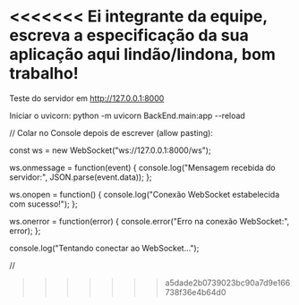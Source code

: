 <<<<<<<
Ei integrante da equipe, escreva a especificação da sua aplicação aqui lindão/lindona, bom trabalho!
=======
Teste do servidor em http://127.0.0.1:8000 

Iniciar o uvicorn: python -m uvicorn BackEnd.main:app --reload


// Colar no Console depois de escrever (allow pasting):

const ws = new WebSocket("ws://127.0.0.1:8000/ws");

ws.onmessage = function(event) {
    console.log("Mensagem recebida do servidor:", JSON.parse(event.data));
};

ws.onopen = function() {
    console.log("Conexão WebSocket estabelecida com sucesso!");
};

ws.onerror = function(error) {
    console.error("Erro na conexão WebSocket:", error);
};

console.log("Tentando conectar ao WebSocket...");

//
>>>>>>> a5dade2b0739023bc90a7d9e166738f36e4b64d0
